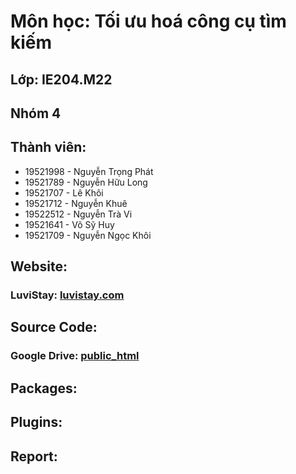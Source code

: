 # Môn học: Tối ưu hoá công cụ tìm kiếm
## Lớp: IE204.M22
## Nhóm 4
## Thành viên:
- 19521998 - Nguyễn Trọng Phát
- 19521789 - Nguyễn Hữu Long
- 19521707 - Lê Khôi
- 19521712 - Nguyễn Khuê
- 19522512 - Nguyễn Trà Vi
- 19521641 - Võ Sỹ Huy
- 19521709 - Nguyễn Ngọc Khôi

## Website:
### LuviStay: [luvistay.com](https://luvistay.com)

## Source Code:
### Google Drive: [public_html](https://drive.google.com/file/d/1-r0NK1U4SvJ4LO3DCBsKZpv01YklS5O2/view?usp=sharing)

## Packages:
## Plugins:
## Report:
